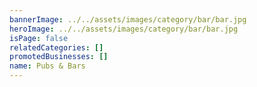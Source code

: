 ```yaml
---
bannerImage: ../../assets/images/category/bar/bar.jpg
heroImage: ../../assets/images/category/bar/bar.jpg
isPage: false
relatedCategories: []
promotedBusinesses: []
name: Pubs & Bars
---
```

